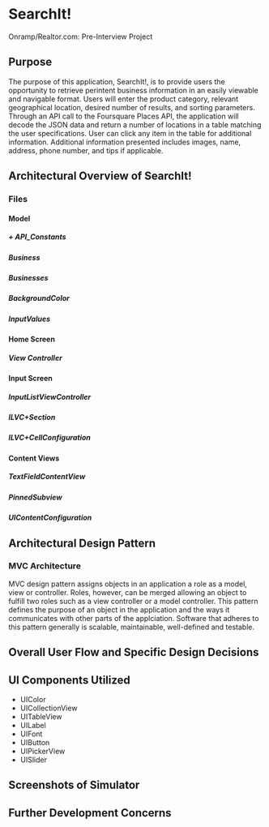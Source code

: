 # SearchIt!
Onramp/Realtor.com: Pre-Interview Project

## Purpose

The purpose of this application, SearchIt!, is to provide users the opportunity to retrieve perintent business information in an easily viewable and navigable format. Users will enter the product category, relevant geographical location, desired number of results, and sorting parameters. Through an API call to the Foursquare Places API, the application will decode the JSON data and return a number of locations in a table matching the user specifications. User can click any item in the table for additional information. Additional information presented includes images, name, address, phone number, and tips if applicable. 

## Architectural Overview of SearchIt!

### Files

#### **Model**

##### + API_Constants

##### Business

##### Businesses

##### BackgroundColor

##### InputValues

#### **Home Screen**

##### View Controller

#### **Input Screen**

##### InputListViewController

##### ILVC+Section

##### ILVC+CellConfiguration

#### **Content Views**

##### TextFieldContentView

##### PinnedSubview

##### UIContentConfiguration


## Architectural Design Pattern

### MVC Architecture

MVC design pattern assigns objects in an application a role as a model, view or controller. Roles, however, can be merged allowing an object to fulfill two roles such as a view controller or a model controller. This pattern defines the purpose of an object in the application and the ways it communicates with other parts of the applciation. Software that adheres to this pattern generally is scalable, maintainable, well-defined and testable. 

## Overall User Flow and Specific Design Decisions

## UI Components Utilized

+ UIColor
+ UICollectionView
+ UITableView
+ UILabel
+ UIFont
+ UIButton
+ UIPickerView
+ UISlider

## Screenshots of Simulator

## Further Development Concerns


